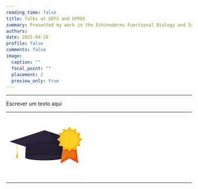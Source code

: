 ```yaml
---
reading_time: false
title: Talks at UEFS and UFRGS
summary: Presented my work in the Echinoderms Functional Biology and Systematics class at UEFS and Invertebrate Zoology class at UFRGS, in Brazil. Fun time sharing knowledge with students! 
authors:
date: 2021-04-10
profile: false
comments: false
image:
  caption: ""
  focal_point: ""
  placement: 2
  preview_only: true
---
```


---
Escrever um texto aqui

---

![UFBA](https://raw.githubusercontent.com/lrmartins/lrmartins/master/content/post/UFBA/featured.png "UFBA")

---
